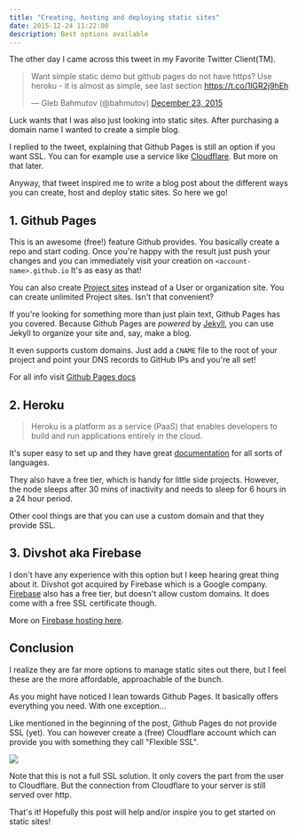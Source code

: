 ```yaml
---
title: "Creating, hosting and deploying static sites"
date: 2015-12-24 11:22:00
description: Best options available
---
```


The other day I came across this tweet in my Favorite Twitter Client(TM).

<blockquote class="twitter-tweet" lang="en"><p lang="en" dir="ltr">Want simple static demo but github pages do not have https? Use heroku - it is almost as simple, see last section <a href="https://t.co/1lGR2j9hEh">https://t.co/1lGR2j9hEh</a></p>&mdash; Gleb Bahmutov (@bahmutov) <a href="https://twitter.com/bahmutov/status/679505001862017024">December 23, 2015</a></blockquote>
<script async src="//platform.twitter.com/widgets.js" charset="utf-8"></script>

Luck wants that I was also just looking into static sites. After purchasing a domain name I wanted to create a simple blog.

I replied to the tweet, explaining that Github Pages is still an option if you want SSL. You can for example use a service like [Cloudflare](https://www.cloudflare.com/). But more on that later.

Anyway, that tweet inspired me to write a blog post about the different ways you can create, host and deploy static sites. So here we go!

## 1. Github Pages
This is an awesome (free!) feature Github provides. You basically create a repo and start coding.
Once you're happy with the result just push your changes and you can immediately visit your creation on `<account-name>.github.io`
It's as easy as that!

You can also create [Project sites](https://pages.github.com/) instead of a User or organization site. You can create unlimited Project sites. Isn't that convenient?

If you're looking for something more than just plain text, Github Pages has you covered. Because Github Pages are *powered* by [Jekyll](http://jekyllrb.com/), you can use Jekyll to organize your site and, say, make a blog.

It even supports custom domains. Just add a `CNAME` file to the root of your project and point your DNS records to GitHub IPs and you're all set!

For all info visit [Github Pages docs](https://pages.github.com/)

## 2. Heroku
> Heroku is a platform as a service (PaaS) that enables developers to build and run applications entirely in the cloud.

It's super easy to set up and they have great [documentation](https://devcenter.heroku.com/) for all sorts of languages.    

They also have a free tier, which is handy for little side projects.
However, the node sleeps after 30 mins of inactivity and needs to sleep for 6 hours in a 24 hour period.

Other cool things are that you can use a custom domain and that they provide SSL.

## 3. Divshot aka Firebase
I don't have any experience with this option but I keep hearing great thing about it. Divshot got acquired by Firebase which is a Google company. [Firebase](https://www.firebase.com/) also has a free tier, but doesn't allow custom domains. It does come with a free SSL certificate though.

More on [Firebase hosting here](https://www.firebase.com/hosting.html).

## Conclusion

I realize they are far more options to manage static sites out there, but I feel these are the more affordable, approachable of the bunch.

As you might have noticed I lean towards Github Pages. It basically offers everything you need. With one exception...

Like mentioned in the beginning of the post, Github Pages do not provide SSL (yet).
You can however create a (free) Cloudflare account which can provide you with something they call "Flexible SSL".

<img class="x2 center" src="{{ site.baseurl }}assets/images/ssl.png" />

Note that this is not a full SSL solution. It only covers the part from the user to Cloudflare. But the connection from Cloudflare to your server is still served over http.

That's it! Hopefully this post will help and/or inspire you to get started on static sites!
